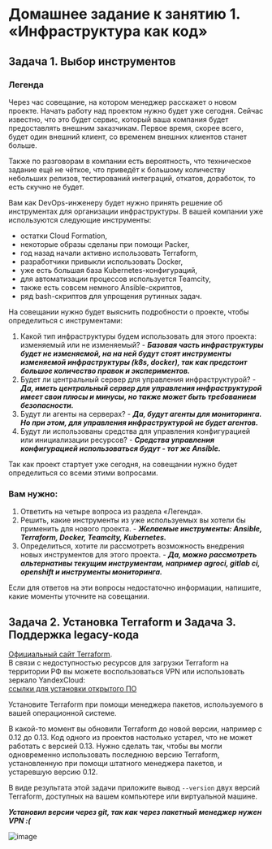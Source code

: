 # Домашнее задание к занятию 1. «Инфраструктура как код»

## Задача 1. Выбор инструментов
 
### Легенда
 
Через час совещание, на котором менеджер расскажет о новом проекте. Начать работу над проектом нужно 
будет уже сегодня. 
Сейчас известно, что это будет сервис, который ваша компания будет предоставлять внешним заказчикам.
Первое время, скорее всего, будет один внешний клиент, со временем внешних клиентов станет больше.

Также по разговорам в компании есть вероятность, что техническое задание ещё не чёткое, что приведёт к большому
количеству небольших релизов, тестирований интеграций, откатов, доработок, то есть скучно не будет.  
   
Вам как DevOps-инженеру будет нужно принять решение об инструментах для организации инфраструктуры.
В вашей компании уже используются следующие инструменты: 

- остатки Сloud Formation, 
- некоторые образы сделаны при помощи Packer,
- год назад начали активно использовать Terraform, 
- разработчики привыкли использовать Docker, 
- уже есть большая база Kubernetes-конфигураций, 
- для автоматизации процессов используется Teamcity, 
- также есть совсем немного Ansible-скриптов, 
- ряд bash-скриптов для упрощения рутинных задач.  

На совещании нужно будет выяснить подробности о проекте, чтобы определиться с инструментами:

1. Какой тип инфраструктуры будем использовать для этого проекта: изменяемый или не изменяемый? - _**Базовая часть инфраструктуры будет не изменяемой, на на ней будут стоят инструменты изменяемой инфраструктуры (k8s, docker), так как предстоит большое количество правок и экспериментов.**_
1. Будет ли центральный сервер для управления инфраструктурой? - _**Да, иметь центральный сервер для управления инфраструктурой имеет свои плюсы и минусы, но также может быть требованием безопасности.**_
1. Будут ли агенты на серверах? - _**Да, будут агенты для мониторинга. Но при этом, для управления инфраструктурой не будет агентов.**_
1. Будут ли использованы средства для управления конфигурацией или инициализации ресурсов? - _**Средства управления конфигурацией использоваться будут - тот же Ansible.**_
 
Так как проект стартует уже сегодня, на совещании нужно будет определиться со всеми этими вопросами.

### Вам нужно:

1. Ответить на четыре вопроса из раздела «Легенда».
1. Решить, какие инструменты из уже используемых вы хотели бы применить для нового проекта. - _**Желаемые инструменты: Ansible, Terraform, Docker, Teamcity, Kubernetes.**_
1. Определиться, хотите ли рассмотреть возможность внедрения новых инструментов для этого проекта. - _**Да, можно рассмотреть альтернативы текущим инструментам, например agroci, gitlab ci, openshift и инструменты мониторинга.**_

Если для ответов на эти вопросы недостаточно информации, напишите, какие моменты уточните на совещании.

## Задача 2. Установка Terraform и Задача 3. Поддержка legacy-кода

[Официальный сайт Terraform](https://www.terraform.io/).   
В связи с недоступностью ресурсов для загрузки Terraform на территории РФ вы можете воспользоваться VPN или использовать зеркало YandexCloud:      
[ссылки для установки открытого ПО](https://github.com/netology-code/devops-materials/blob/master/README.md)

Установите Terraform при помощи менеджера пакетов, используемого в вашей операционной системе.

В какой-то момент вы обновили Terraform до новой версии, например с 0.12 до 0.13. 
Код одного из проектов настолько устарел, что не может работать с версией 0.13. 
Нужно сделать так, чтобы вы могли одновременно использовать последнюю версию Terraform, установленную при помощи
штатного менеджера пакетов, и устаревшую версию 0.12. 

В виде результата этой задачи приложите вывод `--version` двух версий Terraform, доступных на вашем компьютере 
или виртуальной машине.

_**Установил версии через git, так как через пакетный менеджер нужен VPN :(**_

![image](https://github.com/malkops/nah/assets/44001733/54364574-2acf-403a-8262-46085d96a1e2)

